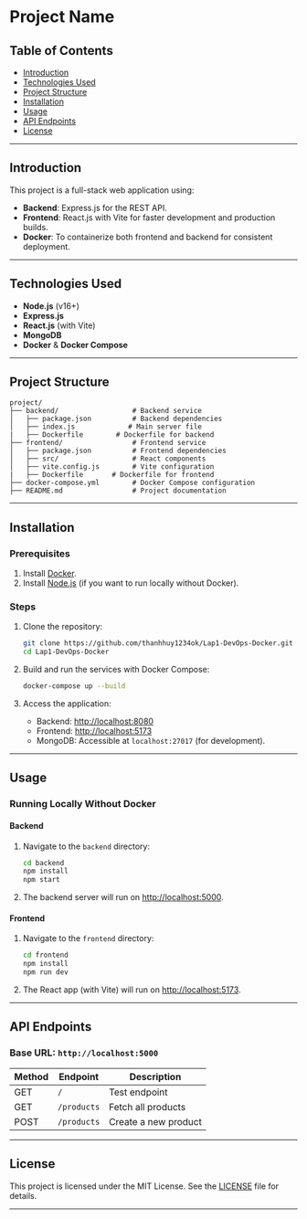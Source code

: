 
# **Project Name**

## **Table of Contents**
- [Introduction](#introduction)
- [Technologies Used](#technologies-used)
- [Project Structure](#project-structure)
- [Installation](#installation)
- [Usage](#usage)
- [API Endpoints](#api-endpoints)
- [License](#license)

---

## **Introduction**
This project is a full-stack web application using:
- **Backend**: Express.js for the REST API.
- **Frontend**: React.js with Vite for faster development and production builds.
- **Docker**: To containerize both frontend and backend for consistent deployment.

---

## **Technologies Used**
- **Node.js** (v16+)
- **Express.js**
- **React.js** (with Vite)
- **MongoDB**
- **Docker** & **Docker Compose**

---

## **Project Structure**
```
project/
├── backend/                  # Backend service
│   ├── package.json          # Backend dependencies
│   ├── index.js             # Main server file
|   ├── Dockerfile        # Dockerfile for backend
├── frontend/                 # Frontend service
│   ├── package.json          # Frontend dependencies
│   ├── src/                  # React components
│   ├── vite.config.js        # Vite configuration
|   ├── Dockerfile       # Dockerfile for frontend
├── docker-compose.yml        # Docker Compose configuration
├── README.md                 # Project documentation
```

---

## **Installation**

### Prerequisites
1. Install [Docker](https://www.docker.com/products/docker-desktop).
2. Install [Node.js](https://nodejs.org/) (if you want to run locally without Docker).

### Steps
1. Clone the repository:
   ```bash
   git clone https://github.com/thanhhuy1234ok/Lap1-DevOps-Docker.git
   cd Lap1-DevOps-Docker
   ```

2. Build and run the services with Docker Compose:
   ```bash
   docker-compose up --build
   ```

3. Access the application:
   - Backend: [http://localhost:8080](http://localhost:8080)
   - Frontend: [http://localhost:5173](http://localhost:5173)
   - MongoDB: Accessible at `localhost:27017` (for development).

---

## **Usage**

### Running Locally Without Docker

#### Backend
1. Navigate to the `backend` directory:
   ```bash
   cd backend
   npm install
   npm start
   ```
2. The backend server will run on [http://localhost:5000](http://localhost:8080).

#### Frontend
1. Navigate to the `frontend` directory:
   ```bash
   cd frontend
   npm install
   npm run dev
   ```
2. The React app (with Vite) will run on [http://localhost:5173](http://localhost:5173).

---

## **API Endpoints**

### **Base URL**: `http://localhost:5000`

| Method | Endpoint          | Description                  |
|--------|-------------------|------------------------------|
| GET    | `/`               | Test endpoint               |
| GET    | `/products`       | Fetch all products          |
| POST   | `/products`       | Create a new product         |


---

## **License**
This project is licensed under the MIT License. See the [LICENSE](LICENSE) file for details.

---

